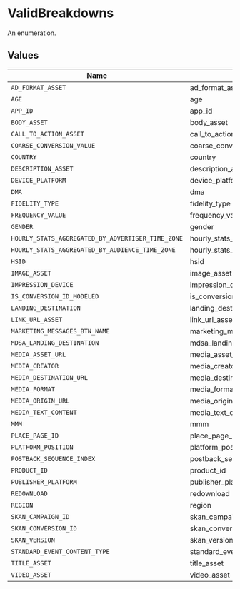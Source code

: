 # ValidBreakdowns

An enumeration.


## Values

| Name                                              | Value                                             |
| ------------------------------------------------- | ------------------------------------------------- |
| `AD_FORMAT_ASSET`                                 | ad_format_asset                                   |
| `AGE`                                             | age                                               |
| `APP_ID`                                          | app_id                                            |
| `BODY_ASSET`                                      | body_asset                                        |
| `CALL_TO_ACTION_ASSET`                            | call_to_action_asset                              |
| `COARSE_CONVERSION_VALUE`                         | coarse_conversion_value                           |
| `COUNTRY`                                         | country                                           |
| `DESCRIPTION_ASSET`                               | description_asset                                 |
| `DEVICE_PLATFORM`                                 | device_platform                                   |
| `DMA`                                             | dma                                               |
| `FIDELITY_TYPE`                                   | fidelity_type                                     |
| `FREQUENCY_VALUE`                                 | frequency_value                                   |
| `GENDER`                                          | gender                                            |
| `HOURLY_STATS_AGGREGATED_BY_ADVERTISER_TIME_ZONE` | hourly_stats_aggregated_by_advertiser_time_zone   |
| `HOURLY_STATS_AGGREGATED_BY_AUDIENCE_TIME_ZONE`   | hourly_stats_aggregated_by_audience_time_zone     |
| `HSID`                                            | hsid                                              |
| `IMAGE_ASSET`                                     | image_asset                                       |
| `IMPRESSION_DEVICE`                               | impression_device                                 |
| `IS_CONVERSION_ID_MODELED`                        | is_conversion_id_modeled                          |
| `LANDING_DESTINATION`                             | landing_destination                               |
| `LINK_URL_ASSET`                                  | link_url_asset                                    |
| `MARKETING_MESSAGES_BTN_NAME`                     | marketing_messages_btn_name                       |
| `MDSA_LANDING_DESTINATION`                        | mdsa_landing_destination                          |
| `MEDIA_ASSET_URL`                                 | media_asset_url                                   |
| `MEDIA_CREATOR`                                   | media_creator                                     |
| `MEDIA_DESTINATION_URL`                           | media_destination_url                             |
| `MEDIA_FORMAT`                                    | media_format                                      |
| `MEDIA_ORIGIN_URL`                                | media_origin_url                                  |
| `MEDIA_TEXT_CONTENT`                              | media_text_content                                |
| `MMM`                                             | mmm                                               |
| `PLACE_PAGE_ID`                                   | place_page_id                                     |
| `PLATFORM_POSITION`                               | platform_position                                 |
| `POSTBACK_SEQUENCE_INDEX`                         | postback_sequence_index                           |
| `PRODUCT_ID`                                      | product_id                                        |
| `PUBLISHER_PLATFORM`                              | publisher_platform                                |
| `REDOWNLOAD`                                      | redownload                                        |
| `REGION`                                          | region                                            |
| `SKAN_CAMPAIGN_ID`                                | skan_campaign_id                                  |
| `SKAN_CONVERSION_ID`                              | skan_conversion_id                                |
| `SKAN_VERSION`                                    | skan_version                                      |
| `STANDARD_EVENT_CONTENT_TYPE`                     | standard_event_content_type                       |
| `TITLE_ASSET`                                     | title_asset                                       |
| `VIDEO_ASSET`                                     | video_asset                                       |